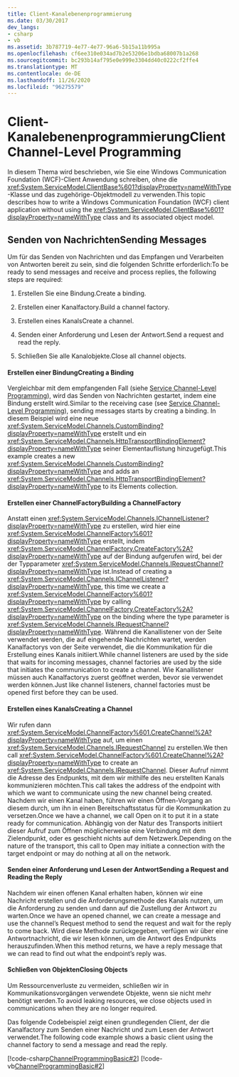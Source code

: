 ```yaml
---
title: Client-Kanalebenenprogrammierung
ms.date: 03/30/2017
dev_langs:
- csharp
- vb
ms.assetid: 3b787719-4e77-4e77-96a6-5b15a11b995a
ms.openlocfilehash: cf6ee310e034ad7b2e53206e1bdba68007b1a268
ms.sourcegitcommit: bc293b14af795e0e999e3304dd40c0222cf2ffe4
ms.translationtype: MT
ms.contentlocale: de-DE
ms.lasthandoff: 11/26/2020
ms.locfileid: "96275579"
---
```

# <a name="client-channel-level-programming"></a><span data-ttu-id="6d33a-102">Client-Kanalebenenprogrammierung</span><span class="sxs-lookup"><span data-stu-id="6d33a-102">Client Channel-Level Programming</span></span>

<span data-ttu-id="6d33a-103">In diesem Thema wird beschrieben, wie Sie eine Windows Communication Foundation (WCF)-Client Anwendung schreiben, ohne die <xref:System.ServiceModel.ClientBase%601?displayProperty=nameWithType> -Klasse und das zugehörige-Objektmodell zu verwenden.</span><span class="sxs-lookup"><span data-stu-id="6d33a-103">This topic describes how to write a Windows Communication Foundation (WCF) client application without using the <xref:System.ServiceModel.ClientBase%601?displayProperty=nameWithType> class and its associated object model.</span></span>  
  
## <a name="sending-messages"></a><span data-ttu-id="6d33a-104">Senden von Nachrichten</span><span class="sxs-lookup"><span data-stu-id="6d33a-104">Sending Messages</span></span>  

 <span data-ttu-id="6d33a-105">Um für das Senden von Nachrichten und das Empfangen und Verarbeiten von Antworten bereit zu sein, sind die folgenden Schritte erforderlich:</span><span class="sxs-lookup"><span data-stu-id="6d33a-105">To be ready to send messages and receive and process replies, the following steps are required:</span></span>  
  
1. <span data-ttu-id="6d33a-106">Erstellen Sie eine Bindung.</span><span class="sxs-lookup"><span data-stu-id="6d33a-106">Create a binding.</span></span>  
  
2. <span data-ttu-id="6d33a-107">Erstellen einer Kanalfactory.</span><span class="sxs-lookup"><span data-stu-id="6d33a-107">Build a channel factory.</span></span>  
  
3. <span data-ttu-id="6d33a-108">Erstellen eines Kanals</span><span class="sxs-lookup"><span data-stu-id="6d33a-108">Create a channel.</span></span>  
  
4. <span data-ttu-id="6d33a-109">Senden einer Anforderung und Lesen der Antwort.</span><span class="sxs-lookup"><span data-stu-id="6d33a-109">Send a request and read the reply.</span></span>  
  
5. <span data-ttu-id="6d33a-110">Schließen Sie alle Kanalobjekte.</span><span class="sxs-lookup"><span data-stu-id="6d33a-110">Close all channel objects.</span></span>  
  
#### <a name="creating-a-binding"></a><span data-ttu-id="6d33a-111">Erstellen einer Bindung</span><span class="sxs-lookup"><span data-stu-id="6d33a-111">Creating a Binding</span></span>  

 <span data-ttu-id="6d33a-112">Vergleichbar mit dem empfangenden Fall (siehe [Service Channel-Level Programming](service-channel-level-programming.md)), wird das Senden von Nachrichten gestartet, indem eine Bindung erstellt wird.</span><span class="sxs-lookup"><span data-stu-id="6d33a-112">Similar to the receiving case (see [Service Channel-Level Programming](service-channel-level-programming.md)), sending messages starts by creating a binding.</span></span> <span data-ttu-id="6d33a-113">In diesem Beispiel wird eine neue <xref:System.ServiceModel.Channels.CustomBinding?displayProperty=nameWithType> erstellt und ein <xref:System.ServiceModel.Channels.HttpTransportBindingElement?displayProperty=nameWithType> seiner Elementauflistung hinzugefügt.</span><span class="sxs-lookup"><span data-stu-id="6d33a-113">This example creates a new <xref:System.ServiceModel.Channels.CustomBinding?displayProperty=nameWithType> and adds an <xref:System.ServiceModel.Channels.HttpTransportBindingElement?displayProperty=nameWithType> to its Elements collection.</span></span>  
  
#### <a name="building-a-channelfactory"></a><span data-ttu-id="6d33a-114">Erstellen einer ChannelFactory</span><span class="sxs-lookup"><span data-stu-id="6d33a-114">Building a ChannelFactory</span></span>  

 <span data-ttu-id="6d33a-115">Anstatt einen <xref:System.ServiceModel.Channels.IChannelListener?displayProperty=nameWithType> zu erstellen, wird hier eine <xref:System.ServiceModel.ChannelFactory%601?displayProperty=nameWithType> erstellt, indem <xref:System.ServiceModel.ChannelFactory.CreateFactory%2A?displayProperty=nameWithType> auf der Bindung aufgerufen wird, bei der der Typparameter <xref:System.ServiceModel.Channels.IRequestChannel?displayProperty=nameWithType> ist.</span><span class="sxs-lookup"><span data-stu-id="6d33a-115">Instead of creating a <xref:System.ServiceModel.Channels.IChannelListener?displayProperty=nameWithType>, this time we create a <xref:System.ServiceModel.ChannelFactory%601?displayProperty=nameWithType> by calling <xref:System.ServiceModel.ChannelFactory.CreateFactory%2A?displayProperty=nameWithType> on the binding where the type parameter is <xref:System.ServiceModel.Channels.IRequestChannel?displayProperty=nameWithType>.</span></span> <span data-ttu-id="6d33a-116">Während die Kanallistener von der Seite verwendet werden, die auf eingehende Nachrichten wartet, werden Kanalfactorys von der Seite verwendet, die die Kommunikation für die Erstellung eines Kanals initiiert.</span><span class="sxs-lookup"><span data-stu-id="6d33a-116">While channel listeners are used by the side that waits for incoming messages, channel factories are used by the side that initiates the communication to create a channel.</span></span> <span data-ttu-id="6d33a-117">Wie Kanallistener müssen auch Kanalfactorys zuerst geöffnet werden, bevor sie verwendet werden können.</span><span class="sxs-lookup"><span data-stu-id="6d33a-117">Just like channel listeners, channel factories must be opened first before they can be used.</span></span>  
  
#### <a name="creating-a-channel"></a><span data-ttu-id="6d33a-118">Erstellen eines Kanals</span><span class="sxs-lookup"><span data-stu-id="6d33a-118">Creating a Channel</span></span>  

 <span data-ttu-id="6d33a-119">Wir rufen dann <xref:System.ServiceModel.ChannelFactory%601.CreateChannel%2A?displayProperty=nameWithType> auf, um einen <xref:System.ServiceModel.Channels.IRequestChannel> zu erstellen.</span><span class="sxs-lookup"><span data-stu-id="6d33a-119">We then call <xref:System.ServiceModel.ChannelFactory%601.CreateChannel%2A?displayProperty=nameWithType> to create an <xref:System.ServiceModel.Channels.IRequestChannel>.</span></span> <span data-ttu-id="6d33a-120">Dieser Aufruf nimmt die Adresse des Endpunkts, mit dem wir mithilfe des neu erstellten Kanals kommunizieren möchten.</span><span class="sxs-lookup"><span data-stu-id="6d33a-120">This call takes the address of the endpoint with which we want to communicate using the new channel being created.</span></span> <span data-ttu-id="6d33a-121">Nachdem wir einen Kanal haben, führen wir einen Öffnen-Vorgang an diesem durch, um ihn in einen Bereitschaftsstatus für die Kommunikation zu versetzen.</span><span class="sxs-lookup"><span data-stu-id="6d33a-121">Once we have a channel, we call Open on it to put it in a state ready for communication.</span></span> <span data-ttu-id="6d33a-122">Abhängig von der Natur des Transports initiiert dieser Aufruf zum Öffnen möglicherweise eine Verbindung mit dem Zielendpunkt, oder es geschieht nichts auf dem Netzwerk.</span><span class="sxs-lookup"><span data-stu-id="6d33a-122">Depending on the nature of the transport, this call to Open may initiate a connection with the target endpoint or may do nothing at all on the network.</span></span>  
  
#### <a name="sending-a-request-and-reading-the-reply"></a><span data-ttu-id="6d33a-123">Senden einer Anforderung und Lesen der Antwort</span><span class="sxs-lookup"><span data-stu-id="6d33a-123">Sending a Request and Reading the Reply</span></span>  

 <span data-ttu-id="6d33a-124">Nachdem wir einen offenen Kanal erhalten haben, können wir eine Nachricht erstellen und die Anforderungsmethode des Kanals nutzen, um die Anforderung zu senden und dann auf die Zustellung der Antwort zu warten.</span><span class="sxs-lookup"><span data-stu-id="6d33a-124">Once we have an opened channel, we can create a message and use the channel’s Request method to send the request and wait for the reply to come back.</span></span> <span data-ttu-id="6d33a-125">Wird diese Methode zurückgegeben, verfügen wir über eine Antwortnachricht, die wir lesen können, um die Antwort des Endpunkts herauszufinden.</span><span class="sxs-lookup"><span data-stu-id="6d33a-125">When this method returns, we have a reply message that we can read to find out what the endpoint’s reply was.</span></span>  
  
#### <a name="closing-objects"></a><span data-ttu-id="6d33a-126">Schließen von Objekten</span><span class="sxs-lookup"><span data-stu-id="6d33a-126">Closing Objects</span></span>  

 <span data-ttu-id="6d33a-127">Um Ressourcenverluste zu vermeiden, schließen wir in Kommunikationsvorgängen verwendete Objekte, wenn sie nicht mehr benötigt werden.</span><span class="sxs-lookup"><span data-stu-id="6d33a-127">To avoid leaking resources, we close objects used in communications when they are no longer required.</span></span>  
  
 <span data-ttu-id="6d33a-128">Das folgende Codebeispiel zeigt einen grundlegenden Client, der die Kanalfactory zum Senden einer Nachricht und zum Lesen der Antwort verwendet.</span><span class="sxs-lookup"><span data-stu-id="6d33a-128">The following code example shows a basic client using the channel factory to send a message and read the reply.</span></span>  
  
 [!code-csharp[ChannelProgrammingBasic#2](../../../../samples/snippets/csharp/VS_Snippets_CFX/channelprogrammingbasic/cs/clientprogram.cs#2)]
 [!code-vb[ChannelProgrammingBasic#2](../../../../samples/snippets/visualbasic/VS_Snippets_CFX/channelprogrammingbasic/vb/clientprogram.vb#2)]
